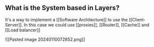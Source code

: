 
## What is the System based in Layers?

It's a way to implement a [[Software Architecture]] to use the [[Client-Server]]. In this case we could use [[proxies]], [[Router]], [[Cache]] and [[Load balancer]]

![[Pasted image 20240110072852.png]]
